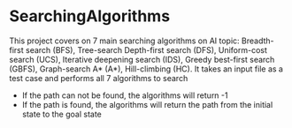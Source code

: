 # SearchingAlgorithms
This project covers on 7 main searching algorithms on AI topic: Breadth-first search (BFS), Tree-search Depth-first search (DFS), Uniform-cost search (UCS), Iterative deepening search (IDS), Greedy best-first search (GBFS), Graph-search A* (A*), Hill-climbing (HC). It takes an input file as a test case and performs all 7 algorithms to search
- If the path can not be found, the algorithms will return -1
- If the path is found, the algorithms will return the path from the initial state to the goal state